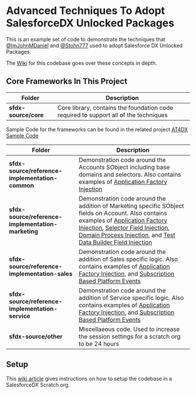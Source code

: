 # Advanced Techniques To Adopt SalesforceDX Unlocked Packages

This is an example set of code to demonstrate the techniques that [@ImJohnMDaniel](https://twitter.com/ImJohnMDaniel) and [@Stohn777](https://twitter.com/stohn777) used to adopt Salesforce DX Unlocked Packages.

The [Wiki](https://github.com/apex-enterprise-patterns/at4dx/wiki) for this codebase goes over these concepts in depth.

## Core Frameworks In This Project

| Folder               | Description                                                                          |
| -------------------- | ------------------------------------------------------------------------------------ |
| **sfdx-source/core** | Core library, contains the foundation code required to support all of the techniques |

Sample Code for the frameworks can be found in the related project [AT4DX Sample Code](https://github.com/apex-enterprise-patterns/at4dx-samplecode)

| Folder                                             | Description                                                                                                                                                                                                                                                                                                                                                                                                                                                                                                                                                                                           |
| -------------------------------------------------- | ----------------------------------------------------------------------------------------------------------------------------------------------------------------------------------------------------------------------------------------------------------------------------------------------------------------------------------------------------------------------------------------------------------------------------------------------------------------------------------------------------------------------------------------------------------------------------------------------------- |
| **sfdx-source/reference-implementation-common**    | Demonstration code around the Accounts SObject including base domains and selectors. Also contains examples of [Application Factory Injection](https://github.com/apex-enterprise-patterns/at4dx/wiki/Application-Factory-Injection)                                                                                                                                                                                                                                                                                                                                                                  |
| **sfdx-source/reference-implementation-marketing** | Demonstration code around the addition of Marketing specific SObject fields on Account. Also contains examples of [Application Factory Injection](https://github.com/apex-enterprise-patterns/at4dx/wiki/Application-Factory-Injection), [Selector Field Injection](https://github.com/apex-enterprise-patterns/at4dxs/wiki/Selector-Field-Injection), [Domain Process Injection](https://github.com/apex-enterprise-patterns/at4dx/wiki/Domain-Process-Injection), and [Test Data Builder Field Injection](https://github.com/apex-enterprise-patterns/at4dx/wiki/Test-Data-Builder-Field-Injection) |
| **sfdx-source/reference-implementation-sales**     | Demonstration code around the addition of Sales specific logic. Also contains examples of [Application Factory Injection](https://github.com/apex-enterprise-patterns/at4dx/wiki/Application-Factory-Injection), and [Subscription Based Platform Events](https://github.com/apex-enterprise-patterns/at4dx/wiki/Subscription-Based-Platform-Events)                                                                                                                                                                                                                                                  |
| **sfdx-source/reference-implementation-service**   | Demonstration code around the addition of Service specific logic. Also contains examples of [Application Factory Injection](https://github.com/apex-enterprise-patterns/at4dx/wiki/Application-Factory-Injection), and [Subscription Based Platform Events](https://github.com/apex-enterprise-patterns/at4dx/wiki/Subscription-Based-Platform-Events)                                                                                                                                                                                                                                                |
| **sfdx-source/other**                              | Miscellaeous code. Used to increase the session settings for a scratch org to be 24 hours                                                                                                                                                                                                                                                                                                                                                                                                                                                                                                             |

## Setup

This [wiki article](https://github.com/apex-enterprise-patterns/at4dx/wiki/Environment-Setup) gives instructions on how to setup the codebase in a SalesforceDX Scratch org.
